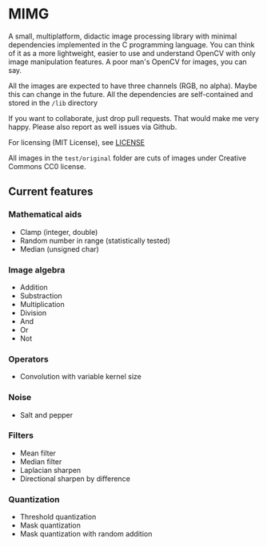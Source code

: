 # MIMG

A small, multiplatform, didactic image processing library with minimal dependencies implemented in the C programming language. You can think of it as a more lightweight, easier to use and understand OpenCV with only image manipulation features. A poor man's OpenCV for images, you can say.

All the images are expected to have three channels (RGB, no alpha). Maybe this can change in the future. All the dependencies are self-contained and stored in the `/lib` directory

If you want to collaborate, just drop pull requests. That would make me very happy. Please also report as well issues via Github.

For licensing (MIT License), see [LICENSE](LICENSE)

All images in the `test/original` folder are cuts of images under Creative Commons CC0 license.

## Current features

### Mathematical aids

- Clamp (integer, double)
- Random number in range (statistically tested)
- Median (unsigned char)

### Image algebra

- Addition
- Substraction
- Multiplication
- Division
- And
- Or
- Not

### Operators

- Convolution with variable kernel size

### Noise

- Salt and pepper

### Filters

- Mean filter
- Median filter
- Laplacian sharpen
- Directional sharpen by difference

### Quantization

- Threshold quantization
- Mask quantization
- Mask quantization with random addition

